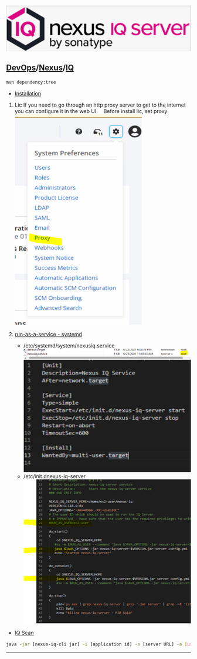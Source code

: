 [![Nexus](../resource/iq.png)](https://help.sonatype.com/iqserver)
## [DevOps]/[Nexus]/[IQ]



```sh
mvn dependency:tree
```

- [Installation](https://help.sonatype.com/iqserver/installing/iq-server-installation
)

1. Lic
If you need to go through an http proxy server to get to the internet you can configure it in the web UI.  
 
Before install lic, set proxy
![](../resource/proxy-iq.png)

2. [run-as-a-service - systemd](https://help.sonatype.com/iqserver/installing/running-iq-server-as-a-service)
   
    - /etc/systemd/system/nexusiq.service
    ![](../resource/iq-root.png)
    ![](../resource/iq-target.png) 
    - /etc/init.dnexus-iq-server
    ![](../resource/iq-init.png) 


- [IQ Scan](https://help.sonatype.com/integrations/nexus-iq-cli
)
```sh
java -jar [nexus-iq-cli jar] -i [application id] -s [server URL] -a [username:password] [target] 

```





------
[DevOps]: <../../README.md>
[Nexus]: <../nexus.md>
[IQ]: <IQ.md>
